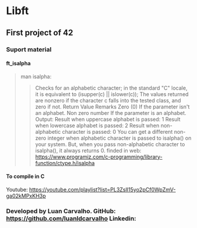 # Libft
## First project of 42

### Suport material

#### ft_isalpha
>man isalpha:
>>	Checks for an alphabetic character; in the standard "C" locale, it is equivalent to (isupper(c) || islower(c));
>>	The values returned are nonzero if the character c falls into the tested class, and zero if not.
>>	Return Value	Remarks
>>	Zero (0)		If the parameter isn't an alphabet.
>>	Non zero number	If the parameter is an alphabet.
>>	Output:
>>		Result when uppercase alphabet is passed: 1
>>		Result when lowercase alphabet is passed: 2
>>		Result when non-alphabetic character is passed: 0
>>		You can get a different non-zero integer when alphabetic character is passed to isalpha() on your system. But, when you pass non-alphabetic character to isalpha(), it always returns 0.
>finded in web: https://www.programiz.com/c-programming/library-function/ctype.h/isalpha

#### To compile in C
Youtube: https://youtube.com/playlist?list=PL3ZslI15yo2pCf0WpZmV-ga02kMPxKH3p

### Developed by Luan Carvalho. GitHub: https://github.com/luanldcarvalho Linkedin:

